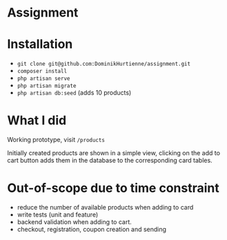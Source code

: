 # Assignment

# Installation
- `git clone git@github.com:DominikHurtienne/assignment.git`
- `composer install`
- `php artisan serve`
- `php artisan migrate`
- `php artisan db:seed` (adds 10 products)

# What I did
Working prototype, visit `/products`

Initially created products are shown in a simple view, clicking on the add to cart button adds them in the database to the corresponding card tables.


# Out-of-scope due to time constraint
- reduce the number of available products when adding to card
- write tests (unit and feature)
- backend validation when adding to cart.
- checkout, registration, coupon creation and sending
